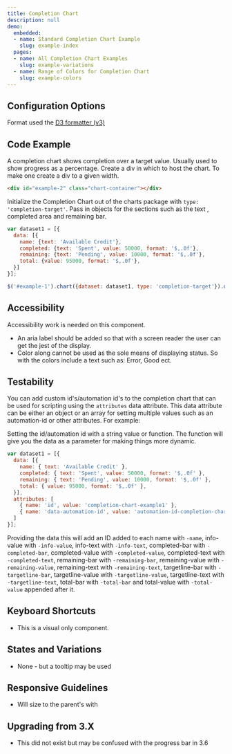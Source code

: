 ```yaml
---
title: Completion Chart
description: null
demo:
  embedded:
  - name: Standard Completion Chart Example
    slug: example-index
  pages:
  - name: All Completion Chart Examples
    slug: example-variations
  - name: Range of Colors for Completion Chart
    slug: example-colors
---
```


## Configuration Options

Format used the <a href="https://github.com/d3/d3-3.x-api-reference/blob/master/Formatting.md#d3_format" target="_blank">D3 formatter (v3)</a>

## Code Example

A completion chart shows completion over a target value. Usually used to show progress as a percentage. Create a div in which to host the chart. To make one create a div to a given width.

```html
<div id="example-2" class="chart-container"></div>
```

Initialize the Completion Chart out of the charts package with `type: 'completion-target'`.
Pass in objects for the sections such as the text , completed area and remaining bar.

```javascript
var dataset1 = [{
  data: [{
    name: {text: 'Available Credit'},
    completed: {text: 'Spent', value: 50000, format: '$,.0f'},
    remaining: {text: 'Pending', value: 10000, format: '$,.0f'},
    total: {value: 95000, format: '$,.0f'},
  }]
}];

$('#example-1').chart({dataset: dataset1, type: 'completion-target'}).data('chart');
```

## Accessibility

Accessibility work is needed on this component.

- An aria label should be added so that with a screen reader the user can get the jest of the display.
- Color along cannot be used as the sole means of displaying status. So with the colors include a text such as: Error, Good ect.

## Testability

You can add custom id's/automation id's to the completion chart that can be used for scripting using the `attributes` data attribute. This data attribute can be either an object or an array for setting multiple values such as an automation-id or other attributes. For example:

Setting the id/automation id with a string value or function. The function will give you the data as a parameter for making things more dynamic.

```js
var dataset1 = [{
  data: [{
    name: { text: 'Available Credit' },
    completed: { text: 'Spent', value: 50000, format: '$,.0f' },
    remaining: { text: 'Pending', value: 10000, format: '$,.0f' },
    total: { value: 95000, format: '$,.0f' },
  }],
  attributes: [
    { name: 'id', value: 'completion-chart-example1' },
    { name: 'data-automation-id', value: 'automation-id-completion-chart-example1' }
  ]
}];
```

Providing the data this will add an ID added to each name with `-name`, info-value with `-info-value`, info-text with `-info-text`, completed-bar with `-completed-bar`, completed-value with `-completed-value`, completed-text with `-completed-text`, remaining-bar with `-remaining-bar`, remaining-value with `-remaining-value`, remaining-text with `-remaining-text`, targetline-bar with `-targetline-bar`, targetline-value with `-targetline-value`, targetline-text with `-targetline-text`, total-bar with `-total-bar` and total-value with `-total-value` appended after it.

## Keyboard Shortcuts

- This is a visual only component.

## States and Variations

- None - but a tooltip may be used

## Responsive Guidelines

- Will size to the parent's with

## Upgrading from 3.X

- This did not exist but may be confused with the progress bar in 3.6

